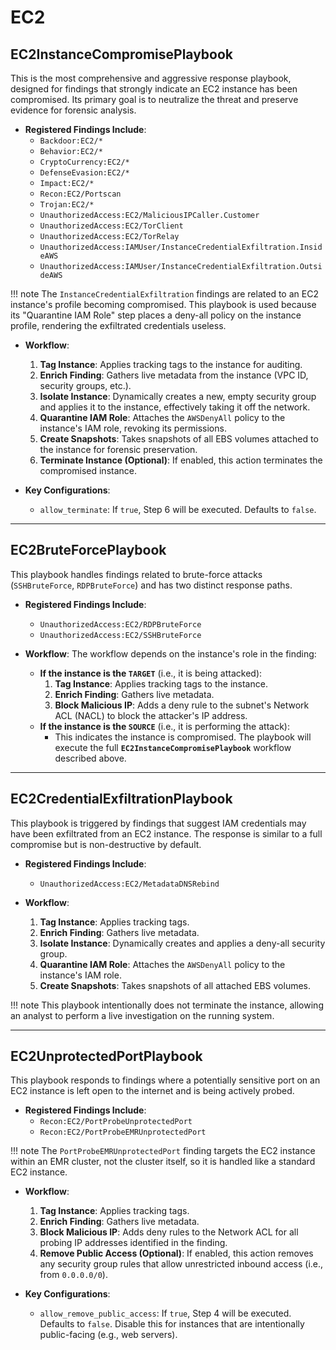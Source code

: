 # EC2

## EC2InstanceCompromisePlaybook

This is the most comprehensive and aggressive response playbook, designed for findings that strongly indicate an EC2 instance has been compromised. Its primary goal is to neutralize the threat and preserve evidence for forensic analysis.

* **Registered Findings Include**:
    * `Backdoor:EC2/*`
    * `Behavior:EC2/*`
    * `CryptoCurrency:EC2/*`
    * `DefenseEvasion:EC2/*`
    * `Impact:EC2/*`
    * `Recon:EC2/Portscan`
    * `Trojan:EC2/*`
    * `UnauthorizedAccess:EC2/MaliciousIPCaller.Customer`
    * `UnauthorizedAccess:EC2/TorClient`
    * `UnauthorizedAccess:EC2/TorRelay`
    * `UnauthorizedAccess:IAMUser/InstanceCredentialExfiltration.InsideAWS`
    * `UnauthorizedAccess:IAMUser/InstanceCredentialExfiltration.OutsideAWS`

!!! note
    The `InstanceCredentialExfiltration` findings are related to an EC2 instance's profile becoming compromised. This playbook is used because its "Quarantine IAM Role" step places a deny-all policy on the instance profile, rendering the exfiltrated credentials useless.

* **Workflow**:
    1.  **Tag Instance**: Applies tracking tags to the instance for auditing.
    2.  **Enrich Finding**: Gathers live metadata from the instance (VPC ID, security groups, etc.).
    3.  **Isolate Instance**: Dynamically creates a new, empty security group and applies it to the instance, effectively taking it off the network.
    4.  **Quarantine IAM Role**: Attaches the `AWSDenyAll` policy to the instance's IAM role, revoking its permissions.
    5.  **Create Snapshots**: Takes snapshots of all EBS volumes attached to the instance for forensic preservation.
    6.  **Terminate Instance (Optional)**: If enabled, this action terminates the compromised instance.

* **Key Configurations**:
    * `allow_terminate`: If `true`, Step 6 will be executed. Defaults to `false`.

---

## EC2BruteForcePlaybook

This playbook handles findings related to brute-force attacks (`SSHBruteForce`, `RDPBruteForce`) and has two distinct response paths.

* **Registered Findings Include**:
    * `UnauthorizedAccess:EC2/RDPBruteForce`
    * `UnauthorizedAccess:EC2/SSHBruteForce`

* **Workflow**: The workflow depends on the instance's role in the finding:
    * **If the instance is the `TARGET`** (i.e., it is being attacked):
        1.  **Tag Instance**: Applies tracking tags to the instance.
        2.  **Enrich Finding**: Gathers live metadata.
        3.  **Block Malicious IP**: Adds a deny rule to the subnet's Network ACL (NACL) to block the attacker's IP address.
    * **If the instance is the `SOURCE`** (i.e., it is performing the attack):
        * This indicates the instance is compromised. The playbook will execute the full **`EC2InstanceCompromisePlaybook`** workflow described above.

---

## EC2CredentialExfiltrationPlaybook

This playbook is triggered by findings that suggest IAM credentials may have been exfiltrated from an EC2 instance. The response is similar to a full compromise but is non-destructive by default.

* **Registered Findings Include**:
    * `UnauthorizedAccess:EC2/MetadataDNSRebind`

* **Workflow**:
    1.  **Tag Instance**: Applies tracking tags.
    2.  **Enrich Finding**: Gathers live metadata.
    3.  **Isolate Instance**: Dynamically creates and applies a deny-all security group.
    4.  **Quarantine IAM Role**: Attaches the `AWSDenyAll` policy to the instance's IAM role.
    5.  **Create Snapshots**: Takes snapshots of all attached EBS volumes.

!!! note
    This playbook intentionally does not terminate the instance, allowing an analyst to perform a live investigation on the running system.

---

## EC2UnprotectedPortPlaybook

This playbook responds to findings where a potentially sensitive port on an EC2 instance is left open to the internet and is being actively probed.

* **Registered Findings Include**:
    * `Recon:EC2/PortProbeUnprotectedPort`
    * `Recon:EC2/PortProbeEMRUnprotectedPort`

!!! note
    The `PortProbeEMRUnprotectedPort` finding targets the EC2 instance within an EMR cluster, not the cluster itself, so it is handled like a standard EC2 instance.

* **Workflow**:
    1.  **Tag Instance**: Applies tracking tags.
    2.  **Enrich Finding**: Gathers live metadata.
    3.  **Block Malicious IP**: Adds deny rules to the Network ACL for all probing IP addresses identified in the finding.
    4.  **Remove Public Access (Optional)**: If enabled, this action removes any security group rules that allow unrestricted inbound access (i.e., from `0.0.0.0/0`).

* **Key Configurations**:
    * `allow_remove_public_access`: If `true`, Step 4 will be executed. Defaults to `false`. Disable this for instances that are intentionally public-facing (e.g., web servers).
